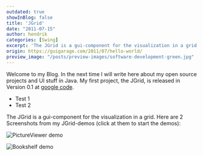 ```yaml
---
outdated: true
showInBlog: false
title: 'JGrid'
date: "2011-07-15"
author: hendrik
categories: [Swing]
excerpt: 'The JGrid is a gui-component for the visualization in a grid in Java Swing'
origin: https://guigarage.com/2011/07/hello-world/
preview_image: "/posts/preview-images/software-development-green.jpg"
---
```

Welcome to my Blog. In the next time I will write here about my open source projects and UI stuff in Java. My first project, the JGrid, is released in Version 0.1 at [google code](https://code.google.com/p/jgrid/).

- Test 1
- Test 2

The JGrid is a gui-component for the visualization in a grid. Here are 2 Screenshots from my JGrid-demos (click at them to start the demos):

![PictureViewer demo](/posts/guigarage-legacy/picprev.png)

![Bookshelf demo](/posts/guigarage-legacy/bookprev.png)
